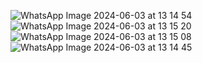 ![WhatsApp Image 2024-06-03 at 13 14 54](https://github.com/zerotreze/TheNave-JogoMobile/assets/87788261/c67ef643-6769-4741-84b8-2102d956bb74)
![WhatsApp Image 2024-06-03 at 13 15 20](https://github.com/zerotreze/TheNave-JogoMobile/assets/87788261/afce8c42-1e42-48ac-8a6c-dd599b3ee77c)
![WhatsApp Image 2024-06-03 at 13 15 08](https://github.com/zerotreze/TheNave-JogoMobile/assets/87788261/b6ad63ea-9606-42a1-be21-f684305467be) ![WhatsApp Image 2024-06-03 at 13 14 45](https://github.com/zerotreze/TheNave-JogoMobile/assets/87788261/051ec0bd-a8cd-4a25-969c-f920cfb7f9cd)


